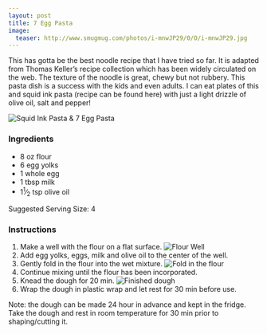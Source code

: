 ```yaml
---
layout: post
title: 7 Egg Pasta
image:
  teaser: http://www.smugmug.com/photos/i-mnwJP29/0/O/i-mnwJP29.jpg
---
```


This has gotta be the best noodle recipe that I have tried so far. It is adapted from Thomas Keller’s recipe collection which has been widely circulated on the web. The texture of the noodle is great, chewy but not rubbery. This pasta dish is a success with the kids and even adults. I can eat plates of this and squid ink pasta (recipe can be found here) with just a light drizzle of olive oil, salt and pepper!


![Squid Ink Pasta & 7 Egg Pasta][1]

### Ingredients
- 8 oz flour
- 6 egg yolks
- 1 whole egg
- 1 tbsp milk
- 1<sup>1</sup>&frasl;<sub>2</sub> tsp olive oil

Suggested Serving Size: 4

### Instructions
1. Make a well with the flour on a flat surface.
![Flour Well][2]
1. Add egg yolks, eggs, milk and olive oil to the center of the well.
1. Gently fold in the flour into the wet mixture.
![Fold in the flour][3]
1. Continue mixing until the flour has been incorporated.
1. Knead the dough for 20 min.
![Finished dough][4]
1. Wrap the dough in plastic wrap and let rest for 30 min before use.

Note: the dough can be made 24 hour in advance and kept in the fridge. Take the dough and rest in room temperature for 30 min prior to shaping/cutting it.

[1]: http://media.tumblr.com/bfe7ef473b984737635b19d8e2f81657/tumblr_inline_nbazhjK3iE1sn7z7o.jpg
[2]: http://media.tumblr.com/d4815fa2487cced8d44fff39b885c18c/tumblr_inline_nbazmbTDab1sn7z7o.jpg
[3]: http://media.tumblr.com/2423f64faed62035d9f7440e45686565/tumblr_inline_nbazmmBIEq1sn7z7o.jpg
[4]: http://media.tumblr.com/d26b76c147ca1d3eab21415d309f542b/tumblr_inline_nbazmv4Deq1sn7z7o.jpg
